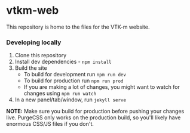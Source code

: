 # vtkm-web
This repository is home to the files for the VTK-m website.

### Developing locally
1. Clone this repository
2. Install dev dependencies - `npm install`
3. Build the site
    - To build for development run `npm run dev`
    - To build for production run `npm run prod`
    - If you are making a lot of changes, you might want to watch for changes using `npm run watch`
4. In a new panel/tab/window, run `jekyll serve`

**NOTE:** Make sure you build for production before pushing your changes live. PurgeCSS only works on the production build, so you'll likely have enormous CSS/JS files if you don't.
